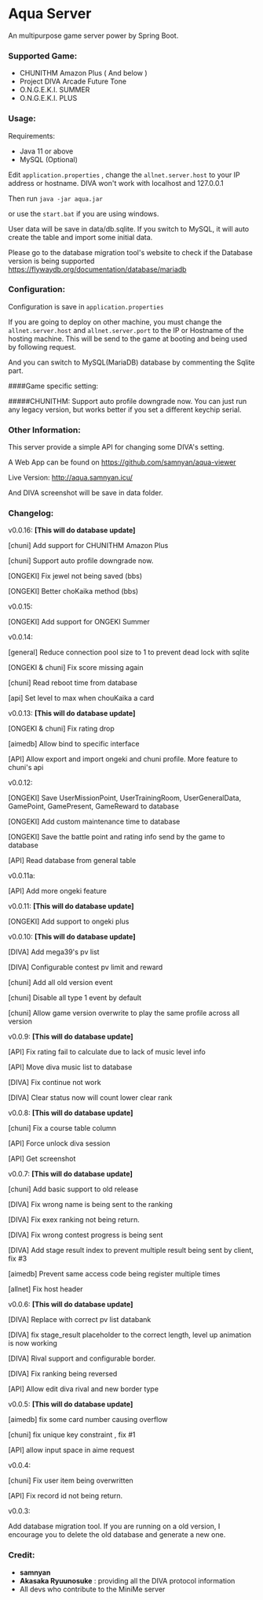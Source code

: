 # Aqua Server
An multipurpose game server power by Spring Boot.

### Supported Game:
* CHUNITHM Amazon Plus ( And below )
* Project DIVA Arcade Future Tone
* O.N.G.E.K.I. SUMMER
* O.N.G.E.K.I. PLUS

### Usage:
Requirements:
* Java 11 or above
* MySQL (Optional)

Edit `application.properties` , change the `allnet.server.host` to your IP address or hostname.
DIVA won't work with localhost and 127.0.0.1

Then run `java -jar aqua.jar`

or use the `start.bat` if you are using windows.

User data will be save in data/db.sqlite.
If you switch to MySQL, it will auto create the table and import some initial data.

Please go to the database migration tool's website to check if the Database version is being supported https://flywaydb.org/documentation/database/mariadb 

### Configuration:
Configuration is save in `application.properties`

If you are going to deploy on other machine, you must change the `allnet.server.host` and `allnet.server.port` to the IP or Hostname of the hosting machine.
This will be send to the game at booting and being used by following request.

And you can switch to MySQL(MariaDB) database by commenting the Sqlite part.

####Game specific setting:

#####CHUNITHM:
Support auto profile downgrade now. You can just run any legacy version, but works better if you set a different keychip serial.

### Other Information:
This server provide a simple API for changing some DIVA's setting.

A Web App can be found on https://github.com/samnyan/aqua-viewer

Live Version: http://aqua.samnyan.icu/

And DIVA screenshot will be save in data folder.


### Changelog:
v0.0.16: **[This will do database update]**

[chuni] Add support for CHUNITHM Amazon Plus

[chuni] Support auto profile downgrade now.

[ONGEKI] Fix jewel not being saved (bbs)

[ONGEKI] Better choKaika method (bbs)

v0.0.15:

[ONGEKI] Add support for ONGEKI Summer

v0.0.14:

[general] Reduce connection pool size to 1 to prevent dead lock with sqlite

[ONGEKI & chuni] Fix score missing again

[chuni] Read reboot time from database

[api] Set level to max when chouKaika a card


v0.0.13: **[This will do database update]**

[ONGEKI & chuni] Fix rating drop

[aimedb] Allow bind to specific interface

[API] Allow export and import ongeki and chuni profile. More feature to chuni's api

v0.0.12:

[ONGEKI] Save UserMissionPoint, UserTrainingRoom, UserGeneralData, GamePoint, GamePresent, GameReward to database

[ONGEKI] Add custom maintenance time to database

[ONGEKI] Save the battle point and rating info send by the game to database

[API] Read database from general table

v0.0.11a:

[API] Add more ongeki feature

v0.0.11: **[This will do database update]**

[ONGEKI] Add support to ongeki plus

v0.0.10: **[This will do database update]**

[DIVA] Add mega39's pv list

[DIVA] Configurable contest pv limit and reward

[chuni] Add all old version event

[chuni] Disable all type 1 event by default

[chuni] Allow game version overwrite to play the same profile across all version

v0.0.9: **[This will do database update]**

[API] Fix rating fail to calculate due to lack of music level info

[API] Move diva music list to database

[DIVA] Fix continue not work

[DIVA] Clear status now will count lower clear rank

v0.0.8: **[This will do database update]**

[chuni] Fix a course table column

[API] Force unlock diva session

[API] Get screenshot

v0.0.7: **[This will do database update]**

[chuni] Add basic support to old release

[DIVA] Fix wrong name is being sent to the ranking

[DIVA] Fix exex ranking not being return.

[DIVA] Fix wrong contest progress is being sent

[DIVA] Add stage result index to prevent multiple result being sent by client, fix #3

[aimedb] Prevent same access code being register multiple times

[allnet] Fix host header

v0.0.6: **[This will do database update]**

[DIVA] Replace with correct pv list databank

[DIVA] fix stage_result placeholder to the correct length, level up animation is now working

[DIVA] Rival support and configurable border.

[DIVA] Fix ranking being reversed

[API] Allow edit diva rival and new border type


v0.0.5: **[This will do database update]**

[aimedb] fix some card number causing overflow

[chuni] fix unique key constraint , fix #1

[API] allow input space in aime request


v0.0.4:

[chuni] Fix user item being overwritten

[API] Fix record id not being return.

v0.0.3:

Add database migration tool. If you are running on a old version, I encourage you to delete the old database and generate a new one.

### Credit:
* **samnyan**
* **Akasaka Ryuunosuke** : providing all the DIVA protocol information
* All devs who contribute to the MiniMe server